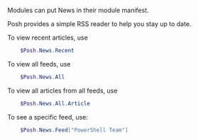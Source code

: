 Modules can put News in their module manifest.

Posh provides a simple RSS reader to help you stay up to date.

To view recent articles, use

~~~PowerShell
    $Posh.News.Recent
~~~

To view all feeds, use

~~~PowerShell
    $Posh.News.All
~~~

To view all articles from all feeds, use

~~~PowerShell
    $Posh.News.All.Article
~~~

To see a specific feed, use:

~~~PowerShell
    $Posh.News.Feed["PowerShell Team"]
~~~
